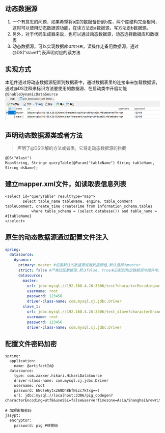 ## 动态数据源

1. 一个有意思的问题，如果希望将a库的数据备份到b库，两个库结构完全相同，这时可以使用动态数据源功能，在读方法走a数据源，写方法走b数据源。
2. 另外，对于代码生成器来说，也可以通过动态数据源，动态选择数据库和数据表
3. 动态数据源，可以实现数据库`读写分离`，读操作走备用数据源，通过@DS("slave1")表声明对应的读方法

## 实现方式

本组件通过将动态数据源配置到数据表中，通过数据表里的连接串来加载数据源，通过@DS注释来标识方法要使用的数据源、在启动类中开启功能`@EnableDynamicDataSource`
![](./assets/readme-1671775855489.png)

## 声明动态数据源类或者方法

> 声明了@DS注解的方法或者类，它将走动态数据源的拦截

```
@DS("#last")
Map<String, String> queryTable(@Param("tableName") String tableName, String dsName);
```

## 建立mapper.xml文件，如读取表信息列表

```
<select id="queryTable" resultType="map">
		select table_name tableName, engine, table_comment tableComment, create_time createTime from information_schema.tables
			where table_schema = (select database()) and table_name = #{tableName}
</select>
```

## 原生的动态数据源通过配置文件注入

```yml
spring:
  datasource:
    dynamic:
      primary: master #设置默认的数据源或者数据源组,默认值即为master
      strict: false #严格匹配数据源,默认false. true未匹配到指定数据源时抛异常,false使用默认数据源
      datasource:
        master:
          url: jdbc:mysql://192.168.4.26:3306/test?characterEncoding=utf8&useSSL=false&serverTimezone=Asia/Shanghai&rewriteBatchedStatements=true
          username: root
          password: 123456
          driver-class-name: com.mysql.cj.jdbc.Driver
        slave_1:
          url: jdbc:mysql://192.168.4.26:3306/test_slave?characterEncoding=utf8&useSSL=false&serverTimezone=Asia/Shanghai&rewriteBatchedStatements=true
          username: root
          password: 123456
          driver-class-name: com.mysql.cj.jdbc.Driver
```

## 配置文件密码加密

```
spring:
  application:
    name: @artifactId@
  datasource:
    type: com.zaxxer.hikari.HikariDataSource
    driver-class-name: com.mysql.cj.jdbc.Driver
    username: root
    password: ENC(e6ytx260Dh8EfNszc7ktxg==)
    url: jdbc:mysql://localhost:3306/pig_codegen?characterEncoding=utf8&useSSL=false&serverTimezone=Asia/Shanghai&rewriteBatchedStatements=true

# 加解密根密码
jasypt:
  encryptor:
    password: pig #根密码
```
